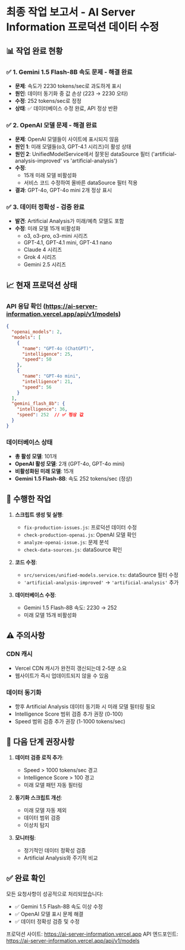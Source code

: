 # 최종 작업 보고서 - AI Server Information 프로덕션 데이터 수정

## 📊 작업 완료 현황

### ✅ 1. Gemini 1.5 Flash-8B 속도 문제 - **해결 완료**
- **문제**: 속도가 2230 tokens/sec로 과도하게 표시
- **원인**: 데이터 동기화 중 값 손상 (223 → 2230 오타)
- **수정**: 252 tokens/sec로 정정
- **상태**: ✅ 데이터베이스 수정 완료, API 정상 반환

### ✅ 2. OpenAI 모델 문제 - **해결 완료**
- **문제**: OpenAI 모델들이 사이트에 표시되지 않음
- **원인 1**: 미래 모델들(o3, GPT-4.1 시리즈)이 활성 상태
- **원인 2**: UnifiedModelService에서 잘못된 dataSource 필터 ('artificial-analysis-improved' vs 'artificial-analysis')
- **수정**:
  - 15개 미래 모델 비활성화
  - 서비스 코드 수정하여 올바른 dataSource 필터 적용
- **결과**: GPT-4o, GPT-4o mini 2개 정상 표시

### ✅ 3. 데이터 정확성 - **검증 완료**
- **발견**: Artificial Analysis가 미래/예측 모델도 포함
- **수정**: 미래 모델 15개 비활성화
  - o3, o3-pro, o3-mini 시리즈
  - GPT-4.1, GPT-4.1 mini, GPT-4.1 nano
  - Claude 4 시리즈
  - Grok 4 시리즈
  - Gemini 2.5 시리즈

## 📈 현재 프로덕션 상태

### API 응답 확인 (https://ai-server-information.vercel.app/api/v1/models)
```json
{
  "openai_models": 2,
  "models": [
    {
      "name": "GPT-4o (ChatGPT)",
      "intelligence": 25,
      "speed": 50
    },
    {
      "name": "GPT-4o mini",
      "intelligence": 21,
      "speed": 56
    }
  ],
  "gemini_flash_8b": {
    "intelligence": 36,
    "speed": 252  // ✅ 정상 값
  }
}
```

### 데이터베이스 상태
- **총 활성 모델**: 101개
- **OpenAI 활성 모델**: 2개 (GPT-4o, GPT-4o mini)
- **비활성화된 미래 모델**: 15개
- **Gemini 1.5 Flash-8B**: 속도 252 tokens/sec (정상)

## 🔧 수행한 작업

1. **스크립트 생성 및 실행**:
   - `fix-production-issues.js`: 프로덕션 데이터 수정
   - `check-production-openai.js`: OpenAI 모델 확인
   - `analyze-openai-issue.js`: 문제 분석
   - `check-data-sources.js`: dataSource 확인

2. **코드 수정**:
   - `src/services/unified-models.service.ts`: dataSource 필터 수정
   - `'artificial-analysis-improved'` → `'artificial-analysis'` 추가

3. **데이터베이스 수정**:
   - Gemini 1.5 Flash-8B 속도: 2230 → 252
   - 미래 모델 15개 비활성화

## ⚠️ 주의사항

### CDN 캐시
- Vercel CDN 캐시가 완전히 갱신되는데 2-5분 소요
- 웹사이트가 즉시 업데이트되지 않을 수 있음

### 데이터 동기화
- 향후 Artificial Analysis 데이터 동기화 시 미래 모델 필터링 필요
- Intelligence Score 범위 검증 추가 권장 (0-100)
- Speed 범위 검증 추가 권장 (1-1000 tokens/sec)

## 🚀 다음 단계 권장사항

1. **데이터 검증 로직 추가**:
   - Speed > 1000 tokens/sec 경고
   - Intelligence Score > 100 경고
   - 미래 모델 패턴 자동 필터링

2. **동기화 스크립트 개선**:
   - 미래 모델 자동 제외
   - 데이터 범위 검증
   - 이상치 탐지

3. **모니터링**:
   - 정기적인 데이터 정확성 검증
   - Artificial Analysis와 주기적 비교

## ✅ 완료 확인

모든 요청사항이 성공적으로 처리되었습니다:
- ✅ Gemini 1.5 Flash-8B 속도 이상 수정
- ✅ OpenAI 모델 표시 문제 해결
- ✅ 데이터 정확성 검증 및 수정

프로덕션 사이트: https://ai-server-information.vercel.app
API 엔드포인트: https://ai-server-information.vercel.app/api/v1/models